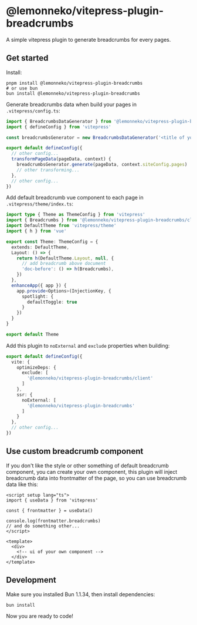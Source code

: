 # @lemonneko/vitepress-plugin-breadcrumbs

A simple vitepress plugin to generate breadcrumbs for every pages.

## Get started
Install:
```shell
pnpm install @lemonneko/vitepress-plugin-breadcrumbs
# or use bun
bun install @lemonneko/vitepress-plugin-breadcrumbs
```
Generate breadcrumbs data when build your pages in `.vitepress/config.ts`:
```typescript
import { BreadcrumbsDataGenerator } from '@lemonneko/vitepress-plugin-breadcrumbs'
import { defineConfig } from 'vitepress'

const breadcrumbsGenerator = new BreadcrumbsDataGenerator('<title of your website>', '<root dir of your documents>')

export default defineConfig({
  // other config...
  transformPageData(pageData, context) {
    breadcrumbsGenerator.generate(pageData, context.siteConfig.pages)
    // other transforming...
  },
  // other config...
})
```
Add default breadcrumb vue component to each page in `.vitepress/theme/index.ts`:
```typescript
import type { Theme as ThemeConfig } from 'vitepress'
import { Breadcrumbs } from '@lemonneko/vitepress-plugin-breadcrumbs/client'
import DefaultTheme from 'vitepress/theme'
import { h } from 'vue'

export const Theme: ThemeConfig = {
  extends: DefaultTheme,
  Layout: () => {
    return h(DefaultTheme.Layout, null, {
      // add breadcrumb above document
      'doc-before': () => h(Breadcrumbs),
    })
  },
  enhanceApp({ app }) {
    app.provide<Options>(InjectionKey, {
      spotlight: {
        defaultToggle: true
      }
    })
  }
}

export default Theme
```
Add this plugin to `noExternal` and `exclude` properties when building:
```typescript
export default defineConfig({
  vite: {
    optimizeDeps: {
      exclude: [
        '@lemonneko/vitepress-plugin-breadcrumbs/client'
      ]
    },
    ssr: {
      noExternal: [
        '@lemonneko/vitepress-plugin-breadcrumbs'
      ]
    }
  },
  // other config...
})
```

## Use custom breadcrumb component
If you don't like the style or other something of default breadcrumb component, you can create your own component, this plugin will inject breadcrumb data into frontmatter of the page, so you can use breadcrumb data like this:
```vue
<script setup lang="ts">
import { useData } from 'vitepress'

const { frontmatter } = useData()

console.log(frontmatter.breadcrumbs)
// and do something other...
</script>

<template>
  <div>
    <!-- ui of your own component -->
  </div>
</template>
```
## Development
Make sure you installed Bun 1.1.34, then install dependencies:
```shell
bun install
```
Now you are ready to code!
